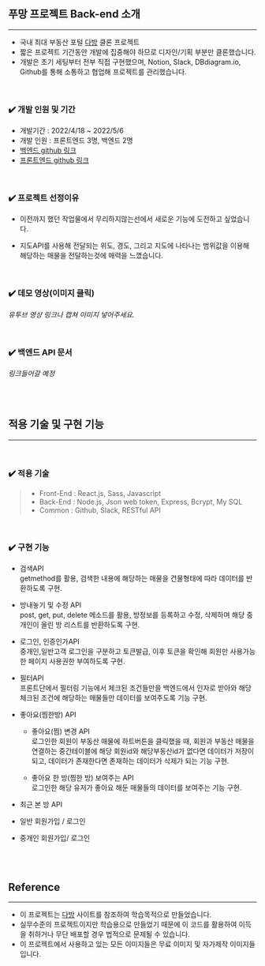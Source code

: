 ## 푸망 프로젝트 Back-end 소개

---

- 국내 최대 부동산 포털 [다방](https://www.dabangapp.com/) 클론 프로젝트
- 짧은 프로젝트 기간동안 개발에 집중해야 하므로 디자인/기획 부분만 클론했습니다.
- 개발은 초기 세팅부터 전부 직접 구현했으며, Notion, Slack, DBdiagram.io, Github를 통해 소통하고 협업해 프로젝트를 관리했습니다.

<br>

### ✔️ 개발 인원 및 기간

- 개발기간 : 2022/4/18 ~ 2022/5/6
- 개발 인원 : 프론트엔드 3명, 백엔드 2명
- [백엔드 github 링크](https://github.com/wecode-bootcamp-korea/justcode-4-2nd-poomuh-back)
- [프론트엔드 github 링크](https://github.com/wecode-bootcamp-korea/justcode-4-2nd-poomuh-front)

<br>

### ✔️ 프로젝트 선정이유

- 이전까지 했던 작업물에서 무리하지않는선에서 새로운 기능에 도전하고 싶었습니다.

- 지도API를 사용해 전달되는 위도, 경도, 그리고 지도에 나타나는 범위값을 이용해 해당하는 매물을 전달하는것에 매력을 느꼈습니다.

<br>

### ✔️ 데모 영상(이미지 클릭)

_유투브 영상 링크나 캡쳐 이미지 넣어주세요._

<br>

### ✔️ 백엔드 API 문서

_링크들어갈 예정_

<br>
<br>

## 적용 기술 및 구현 기능

---

<br>

### ✔️ 적용 기술

> - Front-End : React.js, Sass, Javascript
> - Back-End : Node.js, Json web token, Express, Bcrypt, My SQL
> - Common : Github, Slack, RESTful API

<br>

### ✔️ 구현 기능

- 검색API  
  getmethod를 활용, 검색한 내용에 해당하는 매물을 건물형태에 따라 데이터를 반환하도록 구현.

- 방내놓기 및 수정 API  
  post, get, put, delete 메소드를 활용, 방정보를 등록하고 수정, 삭제하며 해당 중개인이 올린 방 리스트를 반환하도록 구현.

- 로그인, 인증인가API  
  중개인,일반고객 로그인을 구분하고 토큰발급, 이후 토큰을 확인해 회원만 사용가능한 페이지 사용권한 부여하도록 구현.

- 필터API  
  프론트단에서 필터링 기능에서 체크된 조건들만을 백엔드에서 인자로 받아와 해당 체크된 조건에 해당하는 매물들만 데이터를 보여주도록 기능 구현.

- 좋아요(찜한방) API

  - 좋아요(찜) 변경 API  
    로그인한 회원이 부동산 매물에 하트버튼을 클릭했을 때, 회원과 부동산 매물을 연결하는 중간테이블에 해당 회원id와 해당부동산id가 없다면 데이터가 저장이 되고, 데이터가 존재한다면 존재하는 데이터가 삭제가 되는 기능 구현.

  - 좋아요 한 방(찜한 방) 보여주는 API  
    로그인한 해당 유저가 좋아요 해둔 매물들의 데이터를 보여주는 기능 구현.

- 최근 본 방 API

- 일반 회원가입 / 로그인

- 중개인 회원가입/ 로그인

<br>
<br>

## Reference

---

- 이 프로젝트는 [다방](https://www.dabangapp.com/) 사이트를 참조하여 학습목적으로 만들었습니다.
- 실무수준의 프로젝트이지만 학습용으로 만들었기 때문에 이 코드를 활용하여 이득을 취하거나 무단 배포할 경우 법적으로 문제될 수 있습니다.
- 이 프로젝트에서 사용하고 있는 모든 이미지들은 무료 이미지 및 자가제작 이미지들입니다.

